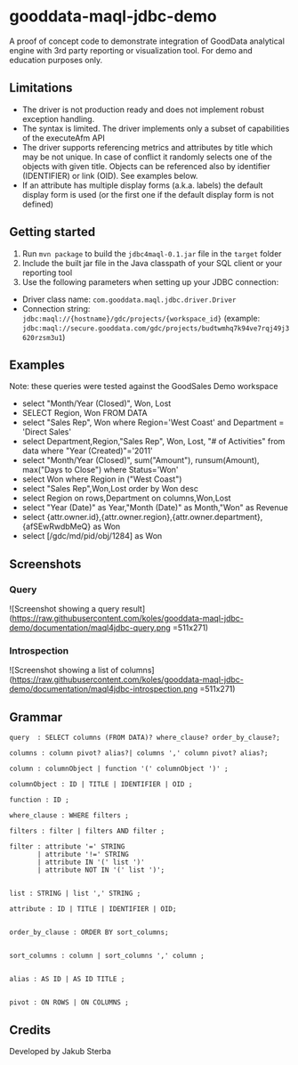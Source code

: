 # gooddata-maql-jdbc-demo
A proof of concept code to demonstrate integration of GoodData analytical engine with 3rd party reporting or visualization tool. For demo and education purposes only.

## Limitations
* The driver is not production ready and does not implement robust exception handling.
* The syntax is limited. The driver implements only a subset of capabilities of the executeAfm API
* The driver supports referencing metrics and attributes by title which may be not unique. In case of conflict it randomly selects one of the objects with given title. Objects can be referenced also by identifier (IDENTIFIER) or link (OID). See examples below.
* If an attribute has multiple display forms (a.k.a. labels) the default display form is used (or the first one if the default display form is not defined)


## Getting started

1. Run `mvn package` to build the `jdbc4maql-0.1.jar` file in the `target` folder
2. Include the built jar file in the Java classpath of your SQL client or your reporting tool
3. Use the following parameters when setting up your JDBC connection:
  - Driver class name: `com.gooddata.maql.jdbc.driver.Driver`
  - Connection string: `jdbc:maql://{hostname}/gdc/projects/{workspace_id}` (example: `jdbc:maql://secure.gooddata.com/gdc/projects/budtwmhq7k94ve7rqj49j3620rzsm3u1`)

## Examples

Note: these queries were tested against the GoodSales Demo workspace

* select "Month/Year (Closed)", Won, Lost 
* SELECT Region, Won FROM DATA
* select "Sales Rep", Won where Region='West Coast' and Department = 'Direct Sales'
* select Department,Region,"Sales Rep", Won, Lost, "# of Activities" from data where "Year (Created)"='2011'
* select "Month/Year (Closed)", sum("Amount"), runsum(Amount), max("Days to Close") where Status='Won'
* select Won where Region in ("West Coast")
* select "Sales Rep",Won,Lost order by Won desc
* select Region on rows,Department on columns,Won,Lost
* select "Year (Date)" as Year,"Month (Date)" as Month,"Won" as Revenue
* select {attr.owner.id},{attr.owner.region},{attr.owner.department},{afSEwRwdbMeQ} as Won
* select [/gdc/md/pid/obj/1284] as Won

## Screenshots

### Query
![Screenshot showing a query result](https://raw.githubusercontent.com/koles/gooddata-maql-jdbc-demo/documentation/maql4jdbc-query.png =511x271)

### Introspection
![Screenshot showing a list of columns](https://raw.githubusercontent.com/koles/gooddata-maql-jdbc-demo/documentation/maql4jdbc-introspection.png =511x271)

## Grammar

```
query  : SELECT columns (FROM DATA)? where_clause? order_by_clause?;      
 
columns : column pivot? alias?| columns ',' column pivot? alias?;
 
column : columnObject | function '(' columnObject ')' ;
 
columnObject : ID | TITLE | IDENTIFIER | OID ;
 
function : ID ;
 
where_clause : WHERE filters ;
 
filters : filter | filters AND filter ;
 
filter : attribute '=' STRING  
       | attribute '!=' STRING 
       | attribute IN '(' list ')'
       | attribute NOT IN '(' list ')';
 
 
list : STRING | list ',' STRING ;
 
attribute : ID | TITLE | IDENTIFIER | OID;
 
 
order_by_clause : ORDER BY sort_columns;
 
 
sort_columns : column | sort_columns ',' column ;
 
 
alias : AS ID | AS ID TITLE ;
 
 
pivot : ON ROWS | ON COLUMNS ;
```

## Credits

Developed by Jakub Sterba
